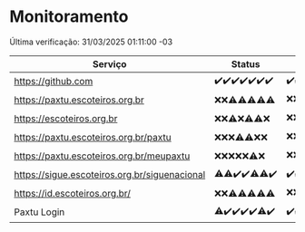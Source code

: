 # Monitoramento

Última verificação: 31/03/2025 01:11:00 -03

|Serviço|Status|Últimas 24h|
|---|---|---|
|https://github.com|<span title="2025-03-24: OK=23">✔️</span><span title="2025-03-25: OK=23">✔️</span><span title="2025-03-26: OK=23">✔️</span><span title="2025-03-27: OK=23">✔️</span><span title="2025-03-28: OK=23">✔️</span><span title="2025-03-29: OK=23">✔️</span><span title="2025-03-30: OK=4">✔️</span>|<span title="30/03/2025 02:08:00 -03 : 200">✔️</span><span title="30/03/2025 03:11:00 -03 : 200">✔️</span><span title="30/03/2025 04:09:00 -03 : 200">✔️</span><span title="30/03/2025 05:10:00 -03 : 200">✔️</span><span title="30/03/2025 06:08:00 -03 : 200">✔️</span><span title="30/03/2025 07:08:00 -03 : 200">✔️</span><span title="30/03/2025 08:08:00 -03 : 200">✔️</span><span title="30/03/2025 09:14:00 -03 : 200">✔️</span><span title="30/03/2025 10:15:00 -03 : 200">✔️</span><span title="30/03/2025 11:07:00 -03 : 200">✔️</span><span title="30/03/2025 12:07:00 -03 : 200">✔️</span><span title="30/03/2025 13:09:00 -03 : 200">✔️</span><span title="30/03/2025 14:07:00 -03 : 200">✔️</span><span title="30/03/2025 15:10:00 -03 : 200">✔️</span><span title="30/03/2025 16:06:00 -03 : 200">✔️</span><span title="30/03/2025 17:09:00 -03 : 200">✔️</span><span title="30/03/2025 18:08:00 -03 : 200">✔️</span><span title="30/03/2025 19:07:00 -03 : 200">✔️</span><span title="30/03/2025 20:08:00 -03 : 200">✔️</span><span title="30/03/2025 21:46:00 -03 : 200">✔️</span><span title="30/03/2025 23:24:00 -03 : 200">✔️</span><span title="31/03/2025 00:30:00 -03 : 200">✔️</span><span title="31/03/2025 01:11:00 -03 : 200">✔️</span>|
|https://paxtu.escoteiros.org.br|<span title="2025-03-24: Falhas=23">❌</span><span title="2025-03-25: Falhas=23">❌</span><span title="2025-03-26: OK=2, Falhas=21">⚠️</span><span title="2025-03-27: OK=8, Falhas=15">⚠️</span><span title="2025-03-28: OK=2, Falhas=21">⚠️</span><span title="2025-03-29: OK=3, Falhas=20">⚠️</span><span title="2025-03-30: OK=1, Falhas=3">⚠️</span>|<span title="30/03/2025 02:08:00 -03 : 403">❌</span><span title="30/03/2025 03:11:00 -03 : 403">❌</span><span title="30/03/2025 04:09:00 -03 : 403">❌</span><span title="30/03/2025 05:10:00 -03 : 403">❌</span><span title="30/03/2025 06:08:00 -03 : 200">✔️</span><span title="30/03/2025 07:08:00 -03 : 403">❌</span><span title="30/03/2025 08:08:00 -03 : 403">❌</span><span title="30/03/2025 09:14:00 -03 : 403">❌</span><span title="30/03/2025 10:15:00 -03 : 403">❌</span><span title="30/03/2025 11:07:00 -03 : 403">❌</span><span title="30/03/2025 12:07:00 -03 : 403">❌</span><span title="30/03/2025 13:09:00 -03 : 403">❌</span><span title="30/03/2025 14:07:00 -03 : 403">❌</span><span title="30/03/2025 15:10:00 -03 : 200">✔️</span><span title="30/03/2025 16:06:00 -03 : 403">❌</span><span title="30/03/2025 17:09:00 -03 : 200">✔️</span><span title="30/03/2025 18:08:00 -03 : 403">❌</span><span title="30/03/2025 19:07:00 -03 : 200">✔️</span><span title="30/03/2025 20:08:00 -03 : 403">❌</span><span title="30/03/2025 21:46:00 -03 : 200">✔️</span><span title="30/03/2025 23:24:00 -03 : 403">❌</span><span title="31/03/2025 00:30:00 -03 : 403">❌</span><span title="31/03/2025 01:11:00 -03 : 403">❌</span>|
|https://escoteiros.org.br|<span title="2025-03-24: Falhas=23">❌</span><span title="2025-03-25: Falhas=23">❌</span><span title="2025-03-26: OK=1, Falhas=22">⚠️</span><span title="2025-03-27: Falhas=23">❌</span><span title="2025-03-28: OK=1, Falhas=22">⚠️</span><span title="2025-03-29: OK=1, Falhas=22">⚠️</span><span title="2025-03-30: Falhas=4">❌</span>|<span title="30/03/2025 02:08:00 -03 : 403">❌</span><span title="30/03/2025 03:11:00 -03 : 403">❌</span><span title="30/03/2025 04:09:00 -03 : 403">❌</span><span title="30/03/2025 05:10:00 -03 : 403">❌</span><span title="30/03/2025 06:08:00 -03 : 403">❌</span><span title="30/03/2025 07:08:00 -03 : 403">❌</span><span title="30/03/2025 08:08:00 -03 : 403">❌</span><span title="30/03/2025 09:14:00 -03 : 403">❌</span><span title="30/03/2025 10:15:00 -03 : 403">❌</span><span title="30/03/2025 11:07:00 -03 : 200">✔️</span><span title="30/03/2025 12:07:00 -03 : 403">❌</span><span title="30/03/2025 13:09:00 -03 : 403">❌</span><span title="30/03/2025 14:07:00 -03 : 403">❌</span><span title="30/03/2025 15:10:00 -03 : 403">❌</span><span title="30/03/2025 16:06:00 -03 : 403">❌</span><span title="30/03/2025 17:09:00 -03 : 403">❌</span><span title="30/03/2025 18:08:00 -03 : 403">❌</span><span title="30/03/2025 19:07:00 -03 : 403">❌</span><span title="30/03/2025 20:08:00 -03 : 403">❌</span><span title="30/03/2025 21:46:00 -03 : 403">❌</span><span title="30/03/2025 23:24:00 -03 : 403">❌</span><span title="31/03/2025 00:30:00 -03 : 200">✔️</span><span title="31/03/2025 01:11:00 -03 : 403">❌</span>|
|https://paxtu.escoteiros.org.br/paxtu|<span title="2025-03-24: Falhas=23">❌</span><span title="2025-03-25: Falhas=23">❌</span><span title="2025-03-26: Falhas=23">❌</span><span title="2025-03-27: OK=2, Falhas=21">⚠️</span><span title="2025-03-28: OK=2, Falhas=21">⚠️</span><span title="2025-03-29: Falhas=23">❌</span><span title="2025-03-30: Falhas=4">❌</span>|<span title="30/03/2025 02:08:00 -03 : 403">❌</span><span title="30/03/2025 03:11:00 -03 : 403">❌</span><span title="30/03/2025 04:09:00 -03 : 403">❌</span><span title="30/03/2025 05:10:00 -03 : 403">❌</span><span title="30/03/2025 06:08:00 -03 : 403">❌</span><span title="30/03/2025 07:08:00 -03 : 403">❌</span><span title="30/03/2025 08:08:00 -03 : 403">❌</span><span title="30/03/2025 09:14:00 -03 : 403">❌</span><span title="30/03/2025 10:15:00 -03 : 403">❌</span><span title="30/03/2025 11:07:00 -03 : 403">❌</span><span title="30/03/2025 12:07:00 -03 : 403">❌</span><span title="30/03/2025 13:09:00 -03 : 403">❌</span><span title="30/03/2025 14:07:00 -03 : 200">✔️</span><span title="30/03/2025 15:10:00 -03 : 403">❌</span><span title="30/03/2025 16:06:00 -03 : 403">❌</span><span title="30/03/2025 17:09:00 -03 : 403">❌</span><span title="30/03/2025 18:08:00 -03 : 403">❌</span><span title="30/03/2025 19:07:00 -03 : 403">❌</span><span title="30/03/2025 20:08:00 -03 : 403">❌</span><span title="30/03/2025 21:46:00 -03 : 403">❌</span><span title="30/03/2025 23:24:00 -03 : 403">❌</span><span title="31/03/2025 00:30:00 -03 : 403">❌</span><span title="31/03/2025 01:11:00 -03 : 403">❌</span>|
|https://paxtu.escoteiros.org.br/meupaxtu|<span title="2025-03-24: Falhas=23">❌</span><span title="2025-03-25: Falhas=23">❌</span><span title="2025-03-26: Falhas=23">❌</span><span title="2025-03-27: Falhas=23">❌</span><span title="2025-03-28: Falhas=23">❌</span><span title="2025-03-29: OK=1, Falhas=22">⚠️</span><span title="2025-03-30: Falhas=4">❌</span>|<span title="30/03/2025 02:08:00 -03 : 403">❌</span><span title="30/03/2025 03:11:00 -03 : 403">❌</span><span title="30/03/2025 04:09:00 -03 : 403">❌</span><span title="30/03/2025 05:10:00 -03 : 403">❌</span><span title="30/03/2025 06:08:00 -03 : 403">❌</span><span title="30/03/2025 07:08:00 -03 : 403">❌</span><span title="30/03/2025 08:08:00 -03 : 403">❌</span><span title="30/03/2025 09:14:00 -03 : 403">❌</span><span title="30/03/2025 10:15:00 -03 : 200">✔️</span><span title="30/03/2025 11:07:00 -03 : 403">❌</span><span title="30/03/2025 12:07:00 -03 : 403">❌</span><span title="30/03/2025 13:09:00 -03 : 403">❌</span><span title="30/03/2025 14:07:00 -03 : 403">❌</span><span title="30/03/2025 15:10:00 -03 : 403">❌</span><span title="30/03/2025 16:06:00 -03 : 403">❌</span><span title="30/03/2025 17:09:00 -03 : 403">❌</span><span title="30/03/2025 18:08:00 -03 : 403">❌</span><span title="30/03/2025 19:07:00 -03 : 403">❌</span><span title="30/03/2025 20:08:00 -03 : 403">❌</span><span title="30/03/2025 21:46:00 -03 : 403">❌</span><span title="30/03/2025 23:24:00 -03 : 403">❌</span><span title="31/03/2025 00:30:00 -03 : 403">❌</span><span title="31/03/2025 01:11:00 -03 : 403">❌</span>|
|https://sigue.escoteiros.org.br/siguenacional|<span title="2025-03-24: OK=22, Falhas=1">⚠️</span><span title="2025-03-25: OK=22, Falhas=1">⚠️</span><span title="2025-03-26: OK=23">✔️</span><span title="2025-03-27: OK=23">✔️</span><span title="2025-03-28: OK=22, Falhas=1">⚠️</span><span title="2025-03-29: OK=22, Falhas=1">⚠️</span><span title="2025-03-30: OK=4">✔️</span>|<span title="30/03/2025 02:08:00 -03 : 200">✔️</span><span title="30/03/2025 03:11:00 -03 : 200">✔️</span><span title="30/03/2025 04:09:00 -03 : 200">✔️</span><span title="30/03/2025 05:10:00 -03 : 200">✔️</span><span title="30/03/2025 06:08:00 -03 : 200">✔️</span><span title="30/03/2025 07:08:00 -03 : 200">✔️</span><span title="30/03/2025 08:08:00 -03 : 200">✔️</span><span title="30/03/2025 09:14:00 -03 : 200">✔️</span><span title="30/03/2025 10:15:00 -03 : 200">✔️</span><span title="30/03/2025 11:07:00 -03 : 200">✔️</span><span title="30/03/2025 12:07:00 -03 : 200">✔️</span><span title="30/03/2025 13:09:00 -03 : 200">✔️</span><span title="30/03/2025 14:07:00 -03 : 200">✔️</span><span title="30/03/2025 15:10:00 -03 : 200">✔️</span><span title="30/03/2025 16:06:00 -03 : 200">✔️</span><span title="30/03/2025 17:09:00 -03 : 200">✔️</span><span title="30/03/2025 18:08:00 -03 : 200">✔️</span><span title="30/03/2025 19:07:00 -03 : 200">✔️</span><span title="30/03/2025 20:08:00 -03 : 200">✔️</span><span title="30/03/2025 21:46:00 -03 : 200">✔️</span><span title="30/03/2025 23:24:00 -03 : 200">✔️</span><span title="31/03/2025 00:30:00 -03 : 200">✔️</span><span title="31/03/2025 01:11:00 -03 : 200">✔️</span>|
|https://id.escoteiros.org.br/|<span title="2025-03-24: Falhas=23">❌</span><span title="2025-03-25: Falhas=23">❌</span><span title="2025-03-26: OK=2, Falhas=21">⚠️</span><span title="2025-03-27: OK=7, Falhas=16">⚠️</span><span title="2025-03-28: OK=6, Falhas=17">⚠️</span><span title="2025-03-29: OK=4, Falhas=19">⚠️</span><span title="2025-03-30: OK=1, Falhas=3">⚠️</span>|<span title="30/03/2025 02:08:00 -03 : 403">❌</span><span title="30/03/2025 03:11:00 -03 : 403">❌</span><span title="30/03/2025 04:09:00 -03 : 403">❌</span><span title="30/03/2025 05:10:00 -03 : 403">❌</span><span title="30/03/2025 06:08:00 -03 : 403">❌</span><span title="30/03/2025 07:08:00 -03 : 403">❌</span><span title="30/03/2025 08:08:00 -03 : 403">❌</span><span title="30/03/2025 09:14:00 -03 : 403">❌</span><span title="30/03/2025 10:15:00 -03 : 403">❌</span><span title="30/03/2025 11:07:00 -03 : 403">❌</span><span title="30/03/2025 12:07:00 -03 : 403">❌</span><span title="30/03/2025 13:09:00 -03 : 403">❌</span><span title="30/03/2025 14:07:00 -03 : 200">✔️</span><span title="30/03/2025 15:10:00 -03 : 403">❌</span><span title="30/03/2025 16:06:00 -03 : 200">✔️</span><span title="30/03/2025 17:09:00 -03 : 403">❌</span><span title="30/03/2025 18:08:00 -03 : 200">✔️</span><span title="30/03/2025 19:07:00 -03 : 403">❌</span><span title="30/03/2025 20:08:00 -03 : 403">❌</span><span title="30/03/2025 21:46:00 -03 : 403">❌</span><span title="30/03/2025 23:24:00 -03 : 403">❌</span><span title="31/03/2025 00:30:00 -03 : 403">❌</span><span title="31/03/2025 01:11:00 -03 : 403">❌</span>|
|Paxtu Login|<span title="2025-03-24: OK=22, Falhas=1">⚠️</span><span title="2025-03-25: OK=23">✔️</span><span title="2025-03-26: OK=23">✔️</span><span title="2025-03-27: OK=23">✔️</span><span title="2025-03-28: OK=23">✔️</span><span title="2025-03-29: OK=22, Falhas=1">⚠️</span><span title="2025-03-30: OK=4">✔️</span>|<span title="30/03/2025 02:08:00 -03 : 200">✔️</span><span title="30/03/2025 03:11:00 -03 : 200">✔️</span><span title="30/03/2025 04:09:00 -03 : 200">✔️</span><span title="30/03/2025 05:10:00 -03 : 200">✔️</span><span title="30/03/2025 06:08:00 -03 : 200">✔️</span><span title="30/03/2025 07:08:00 -03 : 200">✔️</span><span title="30/03/2025 08:08:00 -03 : 200">✔️</span><span title="30/03/2025 09:14:00 -03 : 200">✔️</span><span title="30/03/2025 10:15:00 -03 : 200">✔️</span><span title="30/03/2025 11:07:00 -03 : 200">✔️</span><span title="30/03/2025 12:07:00 -03 : 200">✔️</span><span title="30/03/2025 13:09:00 -03 : 200">✔️</span><span title="30/03/2025 14:07:00 -03 : 200">✔️</span><span title="30/03/2025 15:10:00 -03 : 200">✔️</span><span title="30/03/2025 16:06:00 -03 : 200">✔️</span><span title="30/03/2025 17:09:00 -03 : 200">✔️</span><span title="30/03/2025 18:08:00 -03 : 200">✔️</span><span title="30/03/2025 19:07:00 -03 : 200">✔️</span><span title="30/03/2025 20:08:00 -03 : 200">✔️</span><span title="30/03/2025 21:46:00 -03 : 200">✔️</span><span title="30/03/2025 23:24:00 -03 : 200">✔️</span><span title="31/03/2025 00:30:00 -03 : 200">✔️</span><span title="31/03/2025 01:11:00 -03 : 200">✔️</span>|

